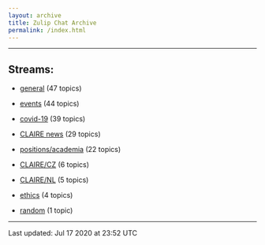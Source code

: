 ```yaml
---
layout: archive
title: Zulip Chat Archive
permalink: /index.html
---
```


---

## Streams:

* [general](stream/201199-general/index.html) (47 topics)

* [events](stream/201207-events/index.html) (44 topics)

* [covid-19](stream/226112-covid-19/index.html) (39 topics)

* [CLAIRE news](stream/201957-CLAIRE-news/index.html) (29 topics)

* [positions/academia](stream/203258-positions/academia/index.html) (22 topics)

* [CLAIRE/CZ](stream/203399-CLAIRE/CZ/index.html) (6 topics)

* [CLAIRE/NL](stream/203255-CLAIRE/NL/index.html) (5 topics)

* [ethics](stream/228366-ethics/index.html) (4 topics)

* [random](stream/202125-random/index.html) (1 topic)

<hr><p>Last updated: Jul 17 2020 at 23:52 UTC</p>